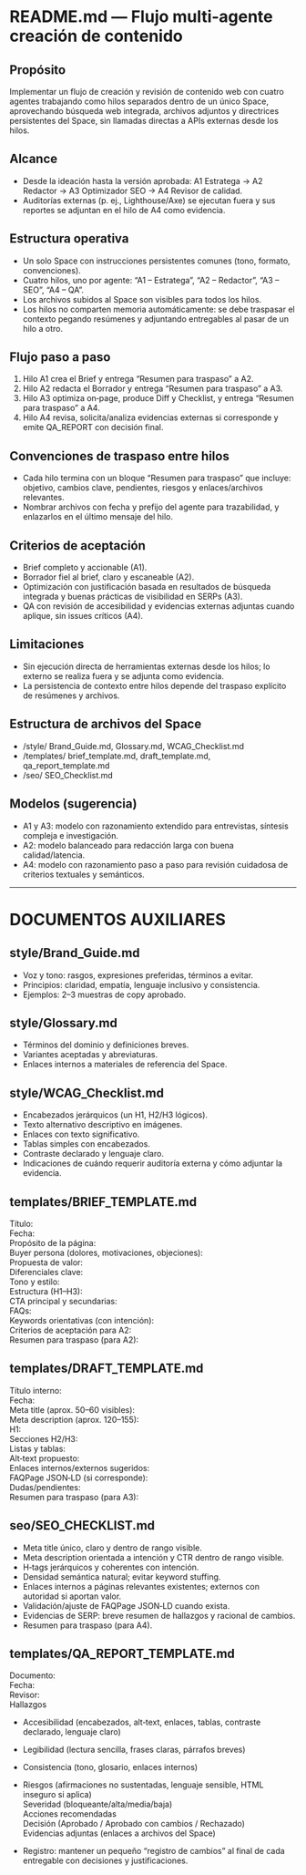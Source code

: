# README.md — Flujo multi‑agente creación de contenido

## Propósito
Implementar un flujo de creación y revisión de contenido web con cuatro agentes trabajando como hilos separados dentro de un único Space, aprovechando búsqueda web integrada, archivos adjuntos y directrices persistentes del Space, sin llamadas directas a APIs externas desde los hilos.

## Alcance
- Desde la ideación hasta la versión aprobada: A1 Estratega → A2 Redactor → A3 Optimizador SEO → A4 Revisor de calidad.  
- Auditorías externas (p. ej., Lighthouse/Axe) se ejecutan fuera y sus reportes se adjuntan en el hilo de A4 como evidencia.

## Estructura operativa
- Un solo Space con instrucciones persistentes comunes (tono, formato, convenciones).  
- Cuatro hilos, uno por agente: “A1 – Estratega”, “A2 – Redactor”, “A3 – SEO”, “A4 – QA”.  
- Los archivos subidos al Space son visibles para todos los hilos.  
- Los hilos no comparten memoria automáticamente: se debe traspasar el contexto pegando resúmenes y adjuntando entregables al pasar de un hilo a otro.

## Flujo paso a paso
1) Hilo A1 crea el Brief y entrega “Resumen para traspaso” a A2.  
2) Hilo A2 redacta el Borrador y entrega “Resumen para traspaso” a A3.  
3) Hilo A3 optimiza on‑page, produce Diff y Checklist, y entrega “Resumen para traspaso” a A4.  
4) Hilo A4 revisa, solicita/analiza evidencias externas si corresponde y emite QA_REPORT con decisión final.

## Convenciones de traspaso entre hilos
- Cada hilo termina con un bloque “Resumen para traspaso” que incluye: objetivo, cambios clave, pendientes, riesgos y enlaces/archivos relevantes.  
- Nombrar archivos con fecha y prefijo del agente para trazabilidad, y enlazarlos en el último mensaje del hilo.

## Criterios de aceptación
- Brief completo y accionable (A1).  
- Borrador fiel al brief, claro y escaneable (A2).  
- Optimización con justificación basada en resultados de búsqueda integrada y buenas prácticas de visibilidad en SERPs (A3).  
- QA con revisión de accesibilidad y evidencias externas adjuntas cuando aplique, sin issues críticos (A4).

## Limitaciones
- Sin ejecución directa de herramientas externas desde los hilos; lo externo se realiza fuera y se adjunta como evidencia.  
- La persistencia de contexto entre hilos depende del traspaso explícito de resúmenes y archivos.

## Estructura de archivos del Space
- /style/ Brand_Guide.md, Glossary.md, WCAG_Checklist.md  
- /templates/ brief_template.md, draft_template.md, qa_report_template.md    
- /seo/ SEO_Checklist.md

## Modelos (sugerencia)
- A1 y A3: modelo con razonamiento extendido para entrevistas, síntesis compleja e investigación.  
- A2: modelo balanceado para redacción larga con buena calidad/latencia.  
- A4: modelo con razonamiento paso a paso para revisión cuidadosa de criterios textuales y semánticos.

---

# DOCUMENTOS AUXILIARES

## style/Brand_Guide.md
- Voz y tono: rasgos, expresiones preferidas, términos a evitar.  
- Principios: claridad, empatía, lenguaje inclusivo y consistencia.  
- Ejemplos: 2–3 muestras de copy aprobado.

## style/Glossary.md
- Términos del dominio y definiciones breves.  
- Variantes aceptadas y abreviaturas.  
- Enlaces internos a materiales de referencia del Space.

## style/WCAG_Checklist.md
- Encabezados jerárquicos (un H1, H2/H3 lógicos).  
- Texto alternativo descriptivo en imágenes.  
- Enlaces con texto significativo.  
- Tablas simples con encabezados.  
- Contraste declarado y lenguaje claro.  
- Indicaciones de cuándo requerir auditoría externa y cómo adjuntar la evidencia.

## templates/BRIEF_TEMPLATE.md
Título:  
Fecha:  
Propósito de la página:  
Buyer persona (dolores, motivaciones, objeciones):  
Propuesta de valor:  
Diferenciales clave:  
Tono y estilo:  
Estructura (H1–H3):  
CTA principal y secundarias:  
FAQs:  
Keywords orientativas (con intención):  
Criterios de aceptación para A2:  
Resumen para traspaso (para A2):

## templates/DRAFT_TEMPLATE.md
Título interno:  
Fecha:  
Meta title (aprox. 50–60 visibles):  
Meta description (aprox. 120–155):  
H1:  
Secciones H2/H3:  
Listas y tablas:  
Alt‑text propuesto:  
Enlaces internos/externos sugeridos:  
FAQPage JSON‑LD (si corresponde):  
Dudas/pendientes:  
Resumen para traspaso (para A3):

## seo/SEO_CHECKLIST.md
- Meta title único, claro y dentro de rango visible.  
- Meta description orientada a intención y CTR dentro de rango visible.  
- H‑tags jerárquicos y coherentes con intención.  
- Densidad semántica natural; evitar keyword stuffing.  
- Enlaces internos a páginas relevantes existentes; externos con autoridad si aportan valor.  
- Validación/ajuste de FAQPage JSON‑LD cuando exista.  
- Evidencias de SERP: breve resumen de hallazgos y racional de cambios.  
- Resumen para traspaso (para A4).

## templates/QA_REPORT_TEMPLATE.md
Documento:  
Fecha:  
Revisor:  
Hallazgos  
- Accesibilidad (encabezados, alt‑text, enlaces, tablas, contraste declarado, lenguaje claro)  
- Legibilidad (lectura sencilla, frases claras, párrafos breves)  
- Consistencia (tono, glosario, enlaces internos)  
- Riesgos (afirmaciones no sustentadas, lenguaje sensible, HTML inseguro si aplica)  
Severidad (bloqueante/alta/media/baja)  
Acciones recomendadas  
Decisión (Aprobado / Aprobado con cambios / Rechazado)  
Evidencias adjuntas (enlaces a archivos del Space)

- Registro: mantener un pequeño “registro de cambios” al final de cada entregable con decisiones y justificaciones.

